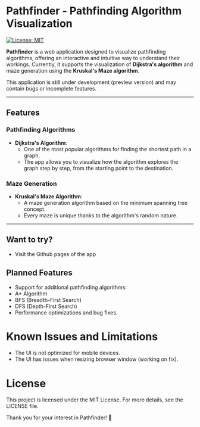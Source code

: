 # Pathfinder - Pathfinding Algorithm Visualization
[![License: MIT](https://img.shields.io/badge/License-MIT-yellow.svg)](https://opensource.org/licenses/MIT)

**Pathfinder** is a web application designed to visualize pathfinding algorithms, offering an interactive and intuitive way to understand their workings. Currently, it supports the visualization of **Dijkstra's algorithm** and maze generation using the **Kruskal's Maze algorithm**.

This application is still under development (preview version) and may contain bugs or incomplete features.

---

## Features

### Pathfinding Algorithms
- **Dijkstra's Algorithm**:  
  - One of the most popular algorithms for finding the shortest path in a graph.
  - The app allows you to visualize how the algorithm explores the graph step by step, from the starting point to the destination.

### Maze Generation
- **Kruskal's Maze Algorithm**:  
  - A maze generation algorithm based on the minimum spanning tree concept.
  - Every maze is unique thanks to the algorithm's random nature.

---

## Want to try?
- Visit the Github pages of the app

## Planned Features
- Support for additional pathfinding algorithms:
- A* Algorithm
- BFS (Breadth-First Search)
- DFS (Depth-First Search)
- Performance optimizations and bug fixes.

# Known Issues and Limitations
- The UI is not optimized for mobile devices.
- The UI has issues when resizing browser window (working on fix).

# License
This project is licensed under the MIT License. For more details, see the LICENSE file.

Thank you for your interest in Pathfinder! 🎉
